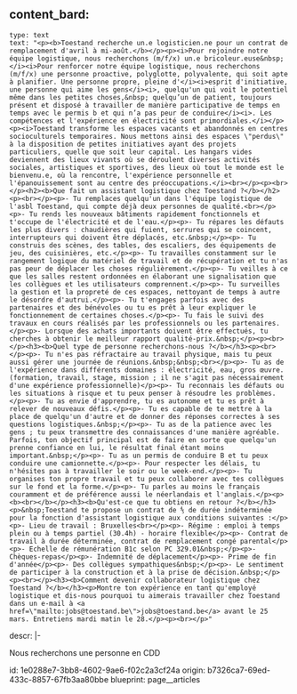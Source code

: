 content_bard:
  -
    type: text
    text: "<p><b>Toestand recherche un.e logisticien.ne pour un contrat de remplacement d'avril à mi-août.</b></p><p><i>Pour rejoindre notre équipe logistique, nous recherchons (m/f/x) un.e bricoleur.euse&nbsp;</i><i>Pour renforcer notre équipe logistique, nous recherchons (m/f/x) une personne proactive, polyglotte, polyvalente, qui soit apte à planifier. Une personne propre, pleine d'</i><i>esprit d'initiative, une personne qui aime les gens</i><i>, quelqu'un qui voit le potentiel même dans les petites choses,&nbsp; quelqu’un de patient, toujours présent et disposé à travailler de manière participative de temps en temps avec le permis b et qui n’a pas peur de conduire</i><i>. Les compétences et l'expérience en électricité sont primordiales.</i></p><p><i>Toestand transforme les espaces vacants et abandonnés en centres socioculturels temporaires. Nous mettons ainsi des espaces \"perdus\" à la disposition de petites initiatives ayant des projets particuliers, quelle que soit leur capital. Les hangars vides deviennent des lieux vivants où se déroulent diverses activités sociales, artistiques et sportives, des lieux où tout le monde est le bienvenu.e, où la rencontre, l'expérience personnelle et l'épanouissement sont au centre des préoccupations.</i><br></p><p><br></p><h2><b>Que fait un assistant logistique chez Toestand ?</b></h2><p><br></p><p>- Tu remplaces quelqu'un dans l'équipe logistique de l'asbl Toestand, qui compte déjà deux personnes de qualité.<br></p><p>- Tu rends les nouveaux bâtiments rapidement fonctionnels et t'occupe de l'électricité et de l'eau.</p><p>- Tu répares les défauts les plus divers : chaudières qui fuient, serrures qui se coincent, interrupteurs qui doivent être déplacés, etc.&nbsp;</p><p>- Tu construis des scènes, des tables, des escaliers, des équipements de jeu, des cuisinières, etc.</p><p>- Tu travailles constamment sur le rangement logique du matériel de travail et de récupération et tu n'as pas peur de déplacer les choses régulièrement.</p><p>- Tu veilles à ce que les salles restent ordonnées en élaborant une signalisation que les collègues et les utilisateurs comprennent.</p><p>- Tu surveilles la gestion et la propreté de ces espaces, nettoyant de temps à autre le désordre d'autrui.</p><p>- Tu t'engages parfois avec des partenaires et des bénévoles ou tu es prêt à leur expliquer le fonctionnement de certaines choses.</p><p>- Tu fais le suivi des travaux en cours réalisés par les professionnels ou les partenaires.</p><p>- Lorsque des achats importants doivent être effectués, tu cherches à obtenir le meilleur rapport qualité-prix.&nbsp;</p><p><br></p><h3><b>Quel type de personne recherchons-nous ?</b></h3><p><br></p><p>- Tu n'es pas réfractaire au travail physique, mais tu peux aussi gérer une journée de réunions.&nbsp;&nbsp;<br></p><p>- Tu as de l'expérience dans différents domaines : électricité, eau, gros œuvre. (formation, travail, stage, mission ; il ne s'agit pas nécessairement d'une expérience professionnelle)</p><p>- Tu reconnais les défauts ou les situations à risque et tu peux penser à résoudre les problèmes.</p><p>- Tu as envie d'apprendre, tu es autonome et tu es prêt à relever de nouveaux défis.</p><p>- Tu es capable de te mettre à la place de quelqu'un d'autre et de donner des réponses correctes à ses questions logistiques.&nbsp;</p><p>- Tu as de la patience avec les gens ; tu peux transmettre des connaissances d'une manière agréable. Parfois, ton objectif principal est de faire en sorte que quelqu'un prenne confiance en lui, le résultat final étant moins important.&nbsp;</p><p>- Tu as un permis de conduire B et tu peux conduire une camionnette.</p><p>- Pour respecter les délais, tu n'hésites pas à travailler le soir ou le week-end.</p><p>- Tu organises ton propre travail et tu peux collaborer avec tes collègues sur le fond et la forme.</p><p>- Tu parles au moins le français couramment et de préférence aussi le néerlandais et l'anglais.</p><p><b><br></b></p><h3><b>Qu'est-ce que tu obtiens en retour ?</b></h3><p>&nbsp;Toestand te propose un contrat de ⅘ de durée indéterminée pour la fonction d'assistant logistique aux conditions suivantes :</p><p>- Lieu de travail : Bruxelles<br></p><p>- Régime : emploi à temps plein ou à temps partiel (30.4h) - horaire flexible</p><p>- Contrat de travail à durée déterminée, contrat de remplacement congé parental</p><p>- Echelle de rémunération B1c selon PC 329.01&nbsp;</p><p>- Chèques-repas</p><p>- Indemnité de déplacement</p><p>- Prime de fin d'année</p><p>- Des collègues sympathiques&nbsp;</p><p>- Le sentiment de participer à la construction et à la prise de décision.&nbsp;</p><p><br></p><h3><b>Comment devenir collaborateur logistique chez Toestand ?</b></h3><p>Montre ton expérience en tant qu'employé logistique et dis-nous pourquoi tu aimerais travailler chez Toestand dans un e-mail à <a href=\"mailto:jobs@toestand.be\">jobs@toestand.be</a> avant le 25 mars. Entretiens mardi matin le 28.</p><p><br></p>"
descr: |-
  <p>Nous recherchons une personne en CDD
  </p>
id: 1e0288e7-3bb8-4602-9ae6-f02c2a3cf24a
origin: b7326ca7-69ed-433c-8857-67fb3aa80bbe
blueprint: page__articles
